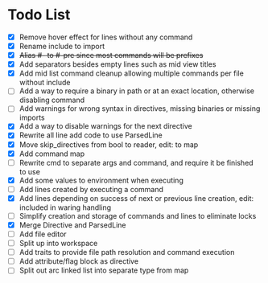 # Todo List

- [x] Remove hover effect for lines without any command
- [x] Rename include to import
- [x] ~~Alias #- to #-pre since most commands will be prefixes~~
- [x] Add separators besides empty lines such as mid view titles
- [x] Add mid list command cleanup allowing multiple commands per file without include
- [ ] Add a way to require a binary in path or at an exact location, otherwise disabling command
- [ ] Add warnings for wrong syntax in directives, missing binaries or missing imports
- [x] Add a way to disable warnings for the next directive
- [x] Rewrite all line add code to use ParsedLine
- [x] Move skip_directives from bool to reader, edit: to map
- [x] Add command map
- [ ] Rewrite cmd to separate args and command, and require it be finished to use
- [x] Add some values to environment when executing
- [ ] Add lines created by executing a command
- [x] Add lines depending on success of next or previous line creation, edit: included in waring handling
- [ ] Simplify creation and storage of commands and lines to eliminate locks
- [x] Merge Directive and ParsedLine
- [ ] Add file editor
- [ ] Split up into workspace
- [ ] Add traits to provide file path resolution and command execution
- [ ] Add attribute/flag block as directive
- [ ] Split out arc linked list into separate type from map
